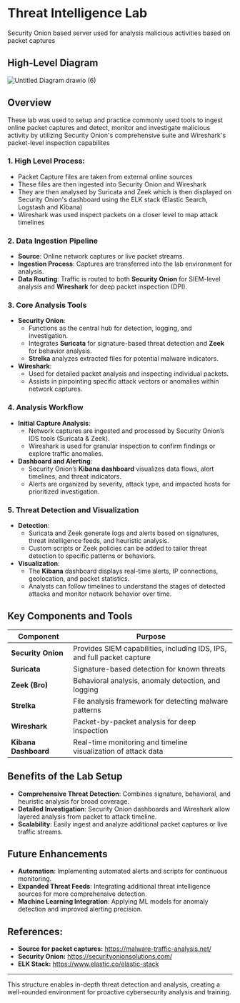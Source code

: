 # Threat Intelligence Lab
Security Onion based server used for analysis malicious activities based on packet captures

## High-Level Diagram
![Untitled Diagram drawio (6)](https://github.com/user-attachments/assets/a3ddaf5a-bf8e-4cfd-890a-c6551c60fd6c)



## Overview
These lab was used to setup and practice commonly used tools to ingest online packet captures and detect, monitor and investigate malicious activity by utilizing Security Onion's comprehensive suite and Wireshark's packet-level inspection capabilites

### 1. **High Level Process:**
- Packet Capture files are taken from external online sources
- These files are then ingested into Security Onion and Wireshark
- They are then analysed by Suricata and Zeek which is then displayed on Security Onion's dashboard using the ELK stack (Elastic Search, Logstash and Kibana)
- Wireshark was used inspect packets on a closer level to map attack timelines

### 2. **Data Ingestion Pipeline**
   - **Source**: Online network captures or live packet streams.
   - **Ingestion Process**: Captures are transferred into the lab environment for analysis.
   - **Data Routing**: Traffic is routed to both **Security Onion** for SIEM-level analysis and **Wireshark** for deep packet inspection (DPI).

### 3. **Core Analysis Tools**
   - **Security Onion**:
     - Functions as the central hub for detection, logging, and investigation.
     - Integrates **Suricata** for signature-based threat detection and **Zeek** for behavior analysis.
     - **Strelka** analyzes extracted files for potential malware indicators.
   - **Wireshark**:
     - Used for detailed packet analysis and inspecting individual packets.
     - Assists in pinpointing specific attack vectors or anomalies within network captures.

### 4. **Analysis Workflow**
   - **Initial Capture Analysis**:
     - Network captures are ingested and processed by Security Onion’s IDS tools (Suricata & Zeek).
     - Wireshark is used for granular inspection to confirm findings or explore traffic anomalies.
   - **Dashboard and Alerting**:
     - Security Onion’s **Kibana dashboard** visualizes data flows, alert timelines, and threat indicators.
     - Alerts are organized by severity, attack type, and impacted hosts for prioritized investigation.

### 5. **Threat Detection and Visualization**
   - **Detection**:
     - Suricata and Zeek generate logs and alerts based on signatures, threat intelligence feeds, and heuristic analysis.
     - Custom scripts or Zeek policies can be added to tailor threat detection to specific patterns or behaviors.
   - **Visualization**:
     - The **Kibana** dashboard displays real-time alerts, IP connections, geolocation, and packet statistics.
     - Analysts can follow timelines to understand the stages of detected attacks and monitor network behavior over time.

## Key Components and Tools

| Component       | Purpose                                              |
| --------------- | ---------------------------------------------------- |
| **Security Onion** | Provides SIEM capabilities, including IDS, IPS, and full packet capture |
| **Suricata**    | Signature-based detection for known threats          |
| **Zeek (Bro)**  | Behavioral analysis, anomaly detection, and logging  |
| **Strelka**     | File analysis framework for detecting malware patterns |
| **Wireshark**   | Packet-by-packet analysis for deep inspection        |
| **Kibana Dashboard** | Real-time monitoring and timeline visualization of attack data |

## Benefits of the Lab Setup
- **Comprehensive Threat Detection**: Combines signature, behavioral, and heuristic analysis for broad coverage.
- **Detailed Investigation**: Security Onion dashboards and Wireshark allow layered analysis from packet to attack timeline.
- **Scalability**: Easily ingest and analyze additional packet captures or live traffic streams.

## Future Enhancements
- **Automation**: Implementing automated alerts and scripts for continuous monitoring.
- **Expanded Threat Feeds**: Integrating additional threat intelligence sources for more comprehensive detection.
- **Machine Learning Integration**: Applying ML models for anomaly detection and improved alerting precision.

## References:
- **Source for packet captures:** https://malware-traffic-analysis.net/
- **Security Onion:** https://securityonionsolutions.com/
- **ELK Stack:** https://www.elastic.co/elastic-stack


---

This structure enables in-depth threat detection and analysis, creating a well-rounded environment for proactive cybersecurity analysis and training.
